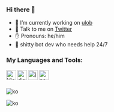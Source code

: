 ### Hi there 👋


- 🔭 I’m currently working on <a href="https://github.com/korauo/ulob">ulob</a>
- 💌 Talk to me on <a href="https://www.twitter.com/korauo">Twitter</a>
- ✋ Pronouns: he/him
- 🥴 shitty bot dev who needs help 24/7

### My Languages and Tools:
<div>
<img align="left" alt="Visual Studio Code" width="26px" src="https://i.imgur.com/LwSdAlE.png" />
<img align="left" alt="discord.js" width="26px" src="https://i.imgur.com/SI1DZf3.png" />
<img align="left" alt="js" width="26px" src="https://i.imgur.com/3u1wzwE.png"/> 
<img align="left" alt="node.js" width="26px" src="https://i.imgur.com/tYLFZBh.png"/> <br><br>
</div>

<div>
<p align="left">
  <img src="https://github-readme-stats.vercel.app/api?username=korauo&show_icons=true&locale=en&theme=dark&layout=compact" alt="ko" />
</p>
<p align="left">
  <img src="https://github-readme-stats.vercel.app/api/top-langs?username=korauo&show_icons=true&locale=en&layout=compact&theme=dark" alt="ko" />
</p>
<div>
